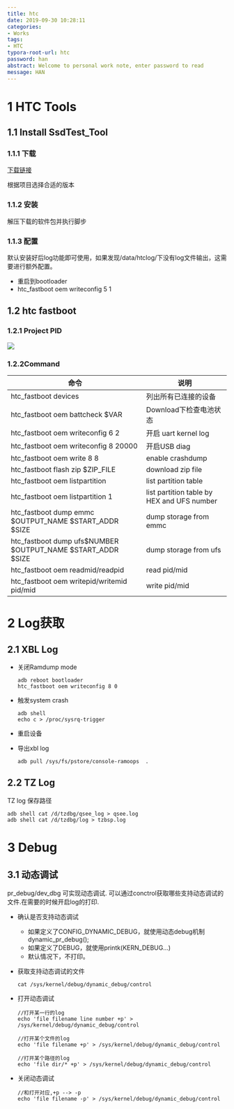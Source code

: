 ```yaml
---
title: htc
date: 2019-09-30 10:28:11
categories:
- Works
tags:
- HTC
typora-root-url: htc
password: han
abstract: Welcome to personal work note, enter password to read
message: HAN
---
```


# 1 HTC Tools

## 1.1 Install SsdTest_Tool

### 1.1.1 下载

[下载链接](http://jenkins.htc.com/SsdTest/)

根据项目选择合适的版本

### 1.1.2 安装

解压下载的软件包并执行脚步

### 1.1.3 配置

默认安装好后log功能即可使用，如果发现/data/htclog/下没有log文件输出，这需要进行额外配置。

- 重启到bootloader
- htc_fastboot oem writeconfig 5 1

## 1.2 htc fastboot

### 1.2.1 Project PID

![](/PID.png)

### 1.2.2Command

| 命令                                                        | 说明                                       |
| ----------------------------------------------------------- | ------------------------------------------ |
| htc_fastboot devices                                        | 列出所有已连接的设备                       |
| htc_fastboot oem battcheck $VAR                             | Download下检查电池状态                     |
| htc_fastboot oem writeconfig 6 2                            | 开启 uart kernel log                       |
| htc_fastboot oem writeconfig 8 20000                        | 开启USB diag                               |
| htc_fastboot oem write 8 8                                  | enable crashdump                           |
| htc_fastboot flash zip $ZIP_FILE                            | download zip file                          |
| htc_fastboot oem listpartition                              | list partition table                       |
| htc_fastboot oem listpartition 1                            | list partition table by HEX and UFS number |
| htc_fastboot dump emmc $OUTPUT_NAME $START_ADDR $SIZE       | dump storage from emmc                     |
| htc_fastboot dump ufs$NUMBER $OUTPUT_NAME $START_ADDR $SIZE | dump storage from ufs                      |
| htc_fastboot oem readmid/readpid                            | read pid/mid                               |
| htc_fastboot oem writepid/writemid  pid/mid                 | write pid/mid                              |

# 2 Log获取

## 2.1 XBL Log

- 关闭Ramdump mode

  ```shell
  adb reboot bootloader
  htc_fastboot oem writeconfig 8 0
  ```

  

- 触发system crash

  ```shell
  adb shell
  echo c > /proc/sysrq-trigger
  ```

- 重启设备

- 导出xbl log

  ```shell
  adb pull /sys/fs/pstore/console-ramoops  .
  ```

## 2.2 TZ Log

TZ log 保存路径

```shell
adb shell cat /d/tzdbg/qsee_log > qsee.log
adb shell cat /d/tzdbg/log > tzbsp.log
```



# 3 Debug

## 3.1 动态调试

pr_debug/dev_dbg 可实现动态调试. 可以通过conctrol获取哪些支持动态调试的文件.在需要的时候开启log的打印.

- 确认是否支持动态调试

  - 如果定义了CONFIG_DYNAMIC_DEBUG，就使用动态debug机制dynamic_pr_debug();
  - 如果定义了DEBUG，就使用printk(KERN_DEBUG...)
  - 默认情况下，不打印。

- 获取支持动态调试的文件

  ```shell
  cat /sys/kernel/debug/dynamic_debug/control
  ```

- 打开动态调试

  ```shell
  //打开某一行的log
  echo 'file filename line number +p' > /sys/kernel/debug/dynamic_debug/control
  ```

  ```shell
  //打开某个文件的log
  echo 'file filename +p' > /sys/kernel/debug/dynamic_debug/control
  ```

  ```shell
  //打开某个路径的log
  echo 'file dir/* +p' > /sys/kernel/debug/dynamic_debug/control
  ```

- 关闭动态调试

  ```shell
  //和打开对应,+p --> -p
  echo 'file filename -p' > /sys/kernel/debug/dynamic_debug/control
  ```

  